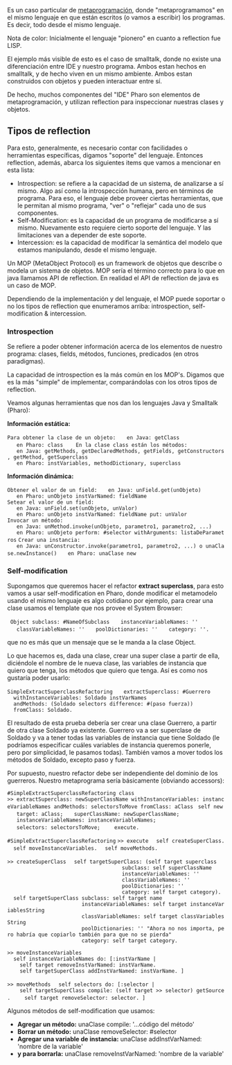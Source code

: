 Es un caso particular de [metaprogramación](metaprogramacion.md), donde "metaprogramamos" en el mismo lenguaje en que están escritos (o vamos a escribir) los programas. Es decir, todo desde el mismo lenguaje.

Nota de color: Inicialmente el lenguaje "pionero" en cuanto a reflection fue LISP.

El ejemplo más visible de esto es el caso de smalltalk, donde no existe una diferenciación entre IDE y nuestro programa. Ambos estan hechos en smalltalk, y de hecho viven en un mismo ambiente. Ambos estan construidos con objetos y pueden interactuar entre sí.

De hecho, muchos componentes del "IDE" Pharo son elementos de metaprogramación, y utilizan reflection para inspeccionar nuestras clases y objetos.

Tipos de reflection
-------------------

Para esto, generalmente, es necesario contar con facilidades o herramientas específicas, digamos "soporte" del lenguaje. Entonces reflection, además, abarca los siguientes items que vamos a mencionar en esta lista:

-   Introspection: se refiere a la capacidad de un sistema, de analizarse a sí mismo. Algo así como la introspección humana, pero en términos de programa. Para eso, el lenguaje debe proveer ciertas herramientas, que le permitan al mismo programa, "ver" o "reflejar" cada uno de sus componentes.
-   Self-Modification: es la capacidad de un programa de modificarse a sí mismo. Nuevamente esto requiere cierto soporte del lenguaje. Y las limitaciones van a depender de este soporte.
-   Intercession: es la capacidad de modificar la semántica del modelo que estamos manipulando, desde el mismo lenguaje.

Un MOP (MetaObject Protocol) es un framework de objetos que describe o modela un sistema de objetos. MOP sería el término correcto para lo que en java llamamos API de reflection. En realidad el API de reflection de java es un caso de MOP.

Dependiendo de la implementación y del lenguaje, el MOP puede soportar o no los tipos de reflection que enumeramos arriba: introspection, self-modification & intercession.

### Introspection

Se refiere a poder obtener información acerca de los elementos de nuestro programa: clases, fields, métodos, funciones, predicados (en otros paradigmas).

La capacidad de introspection es la más común en los MOP's. Digamos que es la más "simple" de implementar, comparándolas con los otros tipos de reflection.

Veamos algunas herramientas que nos dan los lenguajes Java y Smalltalk (Pharo):

**Información estática:**

`Para obtener la clase de un objeto:`
`   en Java: getClass`
`   en Pharo: class`
`   `
`En la clase class están los métodos:`
`   en Java: getMethods, getDeclaredMethods, getFields, getConstructors, getMethod, getSuperclass`
`   en Pharo: instVariables, methodDictionary, superclass`

**Información dinámica:**

`Obtener el valor de un field:`
`   en Java: unField.get(unObjeto)`
`   en Pharo: unObjeto instVarNamed: fieldName`
`Setear el valor de un field:`
`   en Java: unField.set(unObjeto, unValor)`
`   en Pharo: unObjeto instVarNamed: fieldName put: unValor`
`Invocar un método:`
`   en Java: unMethod.invoke(unObjeto, parametro1, parametro2, ...)`
`   en Pharo: unObjeto perform: #selector withArguments: listaDeParametros`
`Crear una instancia:`
`   en Java: unConstructor.invoke(parametro1, parametro2, ...) o unaClase.newInstance()`
`   en Pharo: unaClase new    `

### Self-modification

Supongamos que queremos hacer el refactor **extract superclass**, para esto vamos a usar self-modification en Pharo, donde modificar el metamodelo usando el mismo lenguaje es algo cotidiano por ejemplo, para crear una clase usamos el template que nos provee el System Browser:

` Object subclass: #NameOfSubclass`
`   instanceVariableNames: ''`
`   classVariableNames: ''`
`   poolDictionaries: ''`
`   category: ''.`

que no es más que un mensaje que se le manda a la clase Object.

Lo que hacemos es, dada una clase, crear una super clase a partir de ella, diciéndole el nombre de le nueva clase, las variables de instancia que quiero que tenga, los métodos que quiero que tenga. Así es como nos gustaría poder usarlo:

`SimpleExtractSuperclassRefactoring `
`  extractSuperclass: #Guerrero`
`  withInstanceVariables: Soldado instVarNames`
`  andMethods: (Soldado selectors difference: #(paso fuerza))`
`  fromClass: Soldado.`

El resultado de esta prueba debería ser crear una clase Guerrero, a partir de otra clase Soldado ya existente. Guerrero va a ser superclase de Soldado y va a tener todas las variables de instancia que tiene Soldado (le podríamos especificar cuáles variables de instancia queremos ponerle, pero por simplicidad, le pasamos todas). También vamos a mover todos los métodos de Soldado, excepto paso y fuerza.

Por supuesto, nuestro refactor debe ser independiente del dominio de los guerreros. Nuestro metaprograma sería básicamente (obviando accessors):

`#SimpleExtractSuperclassRefactoring class`
`>> extractSuperclass: newSuperClassName withInstanceVariables: instanceVariableNames andMethods: selectorsToMove fromClass: aClass`
` self new`
`   target: aClass;`
`   superClassName: newSuperClassName;`
`   instanceVariableNames: instanceVariableNames;`
`   selectors: selectorsToMove; `
`   execute.`

`#SimpleExtractSuperclassRefactoring`
`>> execute`
`  self createSuperClass.`
`  self moveInstanceVariables.`
`  self moveMethods.`

`>> createSuperClass`
`  self targetSuperClass: (self target superclass`
`                                     subclass: self superClassName`
`                                     instanceVariableNames: ''`
`                                     classVariableNames: ''`
`                                     poolDictionaries: ''`
`                                     category: self target category).`
`  self targetSuperClass subclass: self target name`
`                        instanceVariableNames: self target instanceVariablesString`
`                        classVariableNames: self target classVariablesString`
`                        poolDictionaries: '' "Ahora no nos importa, pero habría que copiarlo también para que no se pierda"`
`                        category: self target category.`

`>> moveInstanceVariables`
`  self instanceVariableNames do: [:instVarName |`
`    self target removeInstVarNamed: instVarName.`
`    self targetSuperClass addInstVarNamed: instVarName. ]`

`>> moveMethods`
`  self selectors do: [:selector |`
`    self targetSuperClass compile: (self target >> selector) getSource.`
`    self target removeSelector: selector. ]`
` `

Algunos métodos de self-modification que usamos:

-   **Agregar un método:** unaClase compile: '...código del método'
-   **Borrar un método:** unaClase removeSelector: \#selector
-   **Agregar una variable de instancia:** unaClase addInstVarNamed: 'nombre de la variable'
-   **y para borrarla:** unaClase removeInstVarNamed: 'nombre de la variable'

